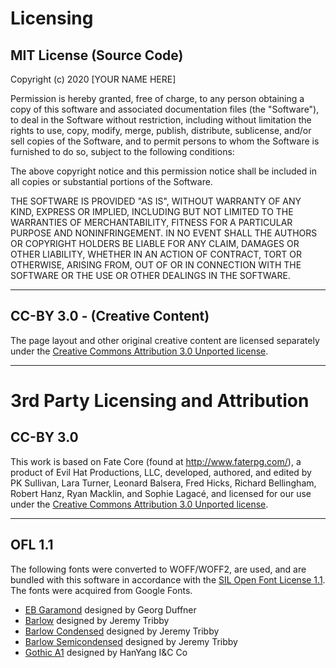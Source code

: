 <div class="page">

# Licensing

## MIT License (Source Code)

Copyright (c) 2020 [YOUR NAME HERE]

Permission is hereby granted, free of charge, to any person obtaining a copy
of this software and associated documentation files (the "Software"), to deal
in the Software without restriction, including without limitation the rights
to use, copy, modify, merge, publish, distribute, sublicense, and/or sell
copies of the Software, and to permit persons to whom the Software is
furnished to do so, subject to the following conditions:

The above copyright notice and this permission notice shall be included in all
copies or substantial portions of the Software.

THE SOFTWARE IS PROVIDED "AS IS", WITHOUT WARRANTY OF ANY KIND, EXPRESS OR
IMPLIED, INCLUDING BUT NOT LIMITED TO THE WARRANTIES OF MERCHANTABILITY,
FITNESS FOR A PARTICULAR PURPOSE AND NONINFRINGEMENT. IN NO EVENT SHALL THE
AUTHORS OR COPYRIGHT HOLDERS BE LIABLE FOR ANY CLAIM, DAMAGES OR OTHER
LIABILITY, WHETHER IN AN ACTION OF CONTRACT, TORT OR OTHERWISE, ARISING FROM,
OUT OF OR IN CONNECTION WITH THE SOFTWARE OR THE USE OR OTHER DEALINGS IN THE
SOFTWARE.

------------------------------------------------------------------------------
## CC-BY 3.0 - (Creative Content)

The page layout and other original creative content are licensed separately under the
[Creative Commons Attribution 3.0 Unported license](http://creativecommons.org/licenses/by/3.0/).

------------------------------------------------------------------------------

# 3rd Party Licensing and Attribution

## CC-BY 3.0

This work is based on Fate Core (found at http://www.faterpg.com/), a 
product of Evil Hat Productions, LLC, developed, authored, and edited by 
PK Sullivan, Lara Turner, Leonard Balsera, Fred Hicks, Richard Bellingham, 
Robert Hanz, Ryan Macklin, and Sophie Lagacé, and licensed for our use under 
the [Creative Commons Attribution 3.0 Unported license](http://creativecommons.org/licenses/by/3.0/).

------------------------------------------------------------------------------

## OFL 1.1

The following fonts were converted to WOFF/WOFF2, are used, and are bundled with this software in accordance with the [SIL Open Font License 1.1](https://scripts.sil.org/cms/scripts/page.php?item_id=OFL_web). The fonts were acquired from Google Fonts.

* [EB Garamond](https://fonts.google.com/specimen/EB+Garamond) designed by Georg Duffner 
* [Barlow](https://fonts.google.com/specimen/Barlow) designed by Jeremy Tribby
* [Barlow Condensed](https://fonts.google.com/specimen/Barlow+Condensed) designed by Jeremy Tribby
* [Barlow Semicondensed](https://fonts.google.com/specimen/Barlow+Semi+Condensed) designed by Jeremy Tribby
* [Gothic A1](https://fonts.google.com/specimen/Gothic+A1) designed by HanYang I&C Co

</div>

<style>
    @import 'About.css';
    @import "../styles/markdown.css";
</style>